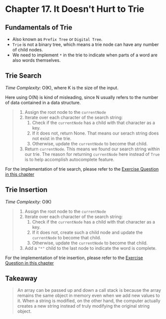 # Chapter 17. It Doesn't Hurt to Trie

## Fundamentals of Trie

- Also known as `Prefix Tree` or `Digital Tree`.
- `Trie` is not a binary tree, which means a trie node can have any number of child nodes.
- We need to implement `*` in the trie to indicate when parts of a word are also words themselves.


## Trie Search

*Time Complexity:* O(K), where K is the size of the input.

Here using O(N) is kind of misleading, since N usually refers to the number of data contained in a data structure.

> 1. Assign the root node to the `currentNode`
> 2. Iterate over each character of the search string:
>     1. Check if the `currentNode` has a child with that character as a key.
>     2. If it does not, return None. That means our serach string does not exist in the trie.
>     3. Otherwise, update the `currentNode` to become that child.
> 3. Return `currentNode`. This means we found our search string within our trie. The reason for returning `currentNode` here instead of `True` is to help accomplish autocomplete feature.

For the implementation of trie search, please refer to the [Exercise Question in this chapter](./exercises/Chapter%2017/Q3%2C4.py)


## Trie Insertion

*Time Complexity:* O(K)

> 1. Assign the root node to the `currentNode`
> 2. Iterate over each character of the search string:
>     1. Check if the `currentNode` has a child with that character as a key.
>     2. If it does not, create such a child node and update the `currentNode` to become that child.
>     3. Otherwise, update the `currentNode` to become that child.
> 3. Add a `"*"` child to the last node to indicate the word is complete.

For the implementation of trie insertion, please refer to the [Exercise Question in this chapter](./exercises/Chapter%2017/Q3%2C4.py)


## Takeaway

> An array can be passed up and down a call stack is because the array remains the same object in memory even when we add new values to it.
> When a string is modified, on the other hand, the computer actually creates a new string instead of truly modifying the original string object.
